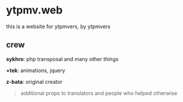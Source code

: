 # ytpmv.web
this is a website for ytpmvers, by ytpmvers
## crew
__sykhro__: php transposal and many other things

__+tek__: animations, jquery

__z-bata__: original creator

> additional props to translators and people who helped otherwise